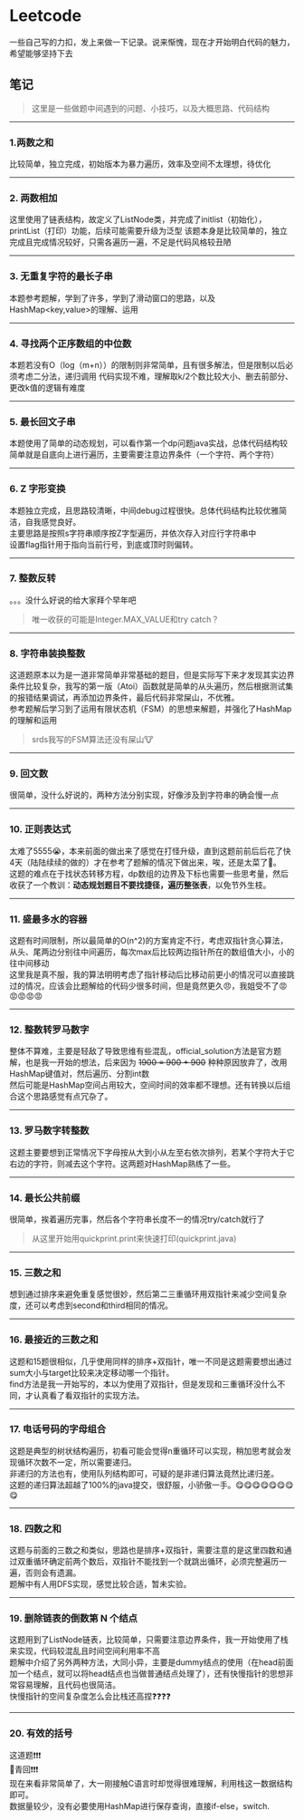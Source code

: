 # Leetcode
一些自己写的力扣，发上来做一下记录。说来惭愧，现在才开始明白代码的魅力，希望能够坚持下去

## 笔记
>这里是一些做题中间遇到的问题、小技巧，以及大概思路、代码结构
***
### 1.两数之和
比较简单，独立完成，初始版本为暴力遍历，效率及空间不太理想，待优化
***
### 2. 两数相加
这里使用了链表结构，故定义了ListNode类，并完成了initlist（初始化），printList（打印）功能，后续可能需要升级为泛型
该题本身是比较简单的，独立完成且完成情况较好，只需各遍历一遍，不足是代码风格较丑陋
***
### 3. 无重复字符的最长子串
本题参考题解，学到了许多，学到了滑动窗口的思路，以及HashMap<key,value>的理解、运用
***
### 4. 寻找两个正序数组的中位数
本题若没有O（log（m+n））的限制则非常简单，且有很多解法，但是限制以后必须考虑二分法，递归调用
代码实现不难，理解取k/2个数比较大小、删去前部分、更改k值的逻辑有难度
***
### 5. 最长回文子串
本题使用了简单的动态规划，可以看作第一个dp问题java实战，总体代码结构较简单就是自底向上进行遍历，主要需要注意边界条件（一个字符、两个字符）
***
### 6. Z 字形变换
本题独立完成，且思路较清晰，中间debug过程很快。总体代码结构比较优雅简洁，自我感觉良好。\
主要思路是按照s字符串顺序按Z字型遍历，并依次存入对应行字符串中\
设置flag指针用于指向当前行号，到底或顶时则偏转。
***
### 7. 整数反转
。。。没什么好说的给大家拜个早年吧
>唯一收获的可能是Integer.MAX_VALUE和try catch？
***
### 8. 字符串装换整数
这道题原本以为是一道非常简单非常基础的题目，但是实际写下来才发现其实边界条件比较复杂，我写的第一版（Atoi）函数就是简单的从头遍历，然后根据测试集的报错结果调试，再添加边界条件，最后代码非常屎山，不优雅。  
参考题解后学习到了运用有限状态机（FSM）的思想来解题，并强化了HashMap的理解和运用
>srds我写的FSM算法还没有屎山:cow: 
***
### 9. 回文数
很简单，没什么好说的，两种方法分别实现，好像涉及到字符串的确会慢一点
***
### 10. 正则表达式
太难了5555:sob:，本来前面的做出来了感觉在打怪升级，直到这题前前后后花了快4天（陆陆续续的做的）才在参考了题解的情况下做出来，唉，还是太菜了:triumph:。  
这题的难点在于找状态转移方程，dp数组的边界及下标也需要一些思考量，然后收获了一个教训：**动态规划题目不要找捷径，遍历整张表**，以免节外生枝。
***
### 11. 盛最多水的容器
这题有时间限制，所以最简单的O(n^2)的方案肯定不行，考虑双指针贪心算法，从头、尾两边分别往中间遍历，每次max后比较两边指针所在的数组值大小，小的往中间移动  
这里我是真不服，我的算法明明考虑了指针移动后比移动前更小的情况可以直接跳过的情况，应该会比题解给的代码少很多时间，但是竟然更久:angry:，我姐受不了:rage::rage::rage::rage::rage:
***
### 12. 整数转罗马数字
整体不算难，主要是轻敌了导致思维有些混乱，official_solution方法是官方题解，也是我一开始的想法，后来因为 ~~1900 = 900 + 900~~ 种种原因放弃了，改用HashMap键值对，然后遍历、分割int数  
然后可能是HashMap空间占用较大，空间时间的效率都不理想。还有转换以后组合这个思路感觉有点冗杂了。
***
### 13. 罗马数字转整数
这题主要要想到正常情况下字母按从大到小从左至右依次排列，若某个字符大于它右边的字符，则减去这个字符。这两题对HashMap熟练了一些。
***
### 14. 最长公共前缀
很简单，挨着遍历完事，然后各个字符串长度不一的情况try/catch就行了
> 从这里开始用quickprint.print来快速打印(quickprint.java)
***
### 15. 三数之和
想到通过排序来避免重复感觉很妙，然后第二三重循环用双指针来减少空间复杂度，还可以考虑到second和third相同的情况。
***


### 16. 最接近的三数之和
这题和15题很相似，几乎使用同样的排序+双指针，唯一不同是这题需要想出通过sum大小与target比较来决定移动哪一个指针。  
find方法是我一开始写的，本以为使用了双指针，但是发现和三重循环没什么不同，才认真看了看双指针的实现方法。
***
### 17. 电话号码的字母组合
这题是典型的树状结构遍历，初看可能会觉得n重循环可以实现，稍加思考就会发现循环次数不一定，所以需要递归。  
非递归的方法也有，使用队列结构即可，可疑的是非递归算法竟然比递归差。  
这题的递归算法超越了100%的java提交，很舒服，小骄傲一手。:yum::yum::yum::yum::yum::yum::yum::yum:
***
### 18. 四数之和
这题与前面的三数之和类似，思路也是排序+双指针，需要注意的是这里四数和通过双重循环确定前两个数后，双指针不能找到一个就跳出循环，必须完整遍历一遍，否则会有遗漏。  
题解中有人用DFS实现，感觉比较合适，暂未实验。
***
### 19. 删除链表的倒数第 N 个结点
这题用到了ListNode链表，比较简单，只需要注意边界条件，我一开始使用了栈来实现，代码较混乱且时间空间利用率不高  
题解中介绍了另外两种方法，大同小异，主要是dummy结点的使用（在head前面加一个结点，就可以将head结点也当做普通结点处理了），还有快慢指针的思想非常容易理解，且代码也很简洁。  
快慢指针的空间复杂度怎么会比栈还高捏:question::question::question::question:
***
### 20. 有效的括号
这道题:exclamation::exclamation::exclamation:  
:older_man:青回:exclamation::exclamation::exclamation:  
现在来看非常简单了，大一刚接触C语言时却觉得很难理解，利用栈这一数据结构即可。  
数据量较少，没有必要使用HashMap进行保存查询，直接if-else，switch.
